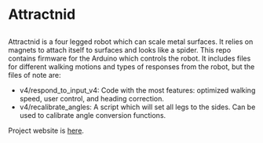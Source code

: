 # Attractnid

##
Attractnid is a four legged robot which can scale metal surfaces. It relies on magnets to attach itself to surfaces and looks like a spider. This repo contains firmware for the Arduino which controls the robot. It includes files for different walking motions and types of responses from the robot, but the files of note are:

* v4/respond_to_input_v4: Code with the most features: optimized walking speed, user control, and heading correction.
* v4/recalibrate_angles: A script which will set all legs to the sides. Can be used to calibrate angle conversion functions.

Project website is [here](https://github.com/Griffith-Stites/poe-final "Attractnid").
